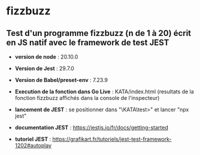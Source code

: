 # fizzbuzz
## Test d'un programme fizzbuzz (n de 1 à 20)  écrit en JS natif avec le framework de test JEST
- **version de node** : 20.10.0

- **Version de Jest** : 29.7.0

- **Version de Babel/preset-env** : 7.23.9

- **Execution de la fonction dans Go Live** : KATA/index.html (resultats de la fonction fizzbuzz affichés dans la console de l'inspecteur)

- **lancement de JEST** : se positionner dans "\KATA\test>" et lancer "npx jest"

- **documentation JEST** : https://jestjs.io/fr/docs/getting-started

- **tutoriel JEST** : https://grafikart.fr/tutoriels/jest-test-framework-1202#autoplay
